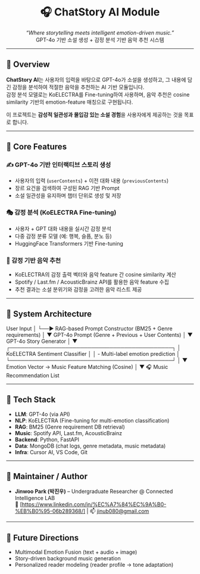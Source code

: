 <h1 align="center">🎧 ChatStory AI Module</h1>
<p align="center">
  <i>“Where storytelling meets intelligent emotion-driven music.”</i><br>
  GPT-4o 기반 소설 생성 + 감정 분석 기반 음악 추천 시스템
</p>

---

## 📌 Overview

**ChatStory AI**는 사용자의 입력을 바탕으로 GPT-4o가 소설을 생성하고, 그 내용에 담긴 감정을 분석하여 적절한 음악을 추천하는 AI 기반 모듈입니다.  
감정 분석 모델로는 KoELECTRA를 Fine-tuning하여 사용하며, 음악 추천은 cosine similarity 기반의 emotion-feature 매칭으로 구현됩니다.  

이 프로젝트는 **감성적 일관성과 몰입감 있는 소설 경험**을 사용자에게 제공하는 것을 목표로 합니다.

---

## 🧠 Core Features

### ✍️ GPT-4o 기반 인터랙티브 스토리 생성
- 사용자의 입력 (`userContents`) + 이전 대화 내용 (`previousContents`)
- 장르 요건을 검색하여 구성된 RAG 기반 Prompt
- 소설 일관성을 유지하며 챕터 단위로 생성 및 저장

### 🎭 감정 분석 (KoELECTRA Fine-tuning)
- 사용자 + GPT 대화 내용을 실시간 감정 분석
- 다중 감정 분류 모델 (예: 행복, 슬픔, 분노 등)
- HuggingFace Transformers 기반 Fine-tuning

### 🎵 감정 기반 음악 추천
- KoELECTRA의 감정 출력 벡터와 음악 feature 간 cosine similarity 계산
- Spotify / Last.fm / AcousticBrainz API를 활용한 음악 feature 수집
- 추천 결과는 소설 분위기와 감정을 고려한 음악 리스트 제공

---

## 🧱 System Architecture

User Input
│
└──► RAG-based Prompt Constructor (BM25 + Genre requirements)
│
▼
GPT-4o Prompt (Genre + Previous + User Contents)
│
▼
GPT-4o Story Generator
│
▼
┌────────────────────────────────────────────┐
│ KoELECTRA Sentiment Classifier │
│ - Multi-label emotion prediction │
└────────────────────────────────────────────┘
│
▼
Emotion Vector → Music Feature Matching (Cosine)
│
▼
🎧 Music Recommendation List

---

## 🧰 Tech Stack

- **LLM**: GPT-4o (via API)
- **NLP**: KoELECTRA (Fine-tuning for multi-emotion classification)
- **RAG**: BM25 (Genre requirement DB retrieval)
- **Music**: Spotify API, Last.fm, AcousticBrainz
- **Backend**: Python, FastAPI
- **Data**: MongoDB (chat logs, genre metadata, music metadata)
- **Infra**: Cursor AI, VS Code, Git

---

## 👤 Maintainer / Author

- **Jinwoo Park (박진우)** – Undergraduate Researcher @ Connected Intelligence LAB  
  🔗 [https://www.linkedin.com/in/%EC%A7%84%EC%9A%B0-%EB%B0%95-06b289368/] | 📫 jinub080@gmail.com

---

## 🧪 Future Directions
- Multimodal Emotion Fusion (text + audio + image)
- Story-driven background music generation
- Personalized reader modeling (reader profile → tone adaptation)
